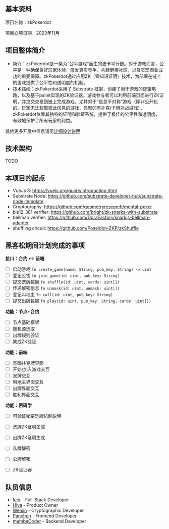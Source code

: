 ## 基本资料

项目名称：zkPokerdot

项目立项日期：2023年11月

## 项目整体简介

- 简介：zkPokerdot是一条为“公平游戏”而生的波卡平行链。对于游戏而言，公平是一种确保良好玩家体验，激发真实竞争，构建健康社区，以及实现商业成功的重要保障。zkPokerdot通过应用ZK（零知识证明）技术，为部署在链上的游戏提供了公平性和透明度的机制。
- 技术路线：zkPokerdot采用了 Substrate 框架，创建了用于游戏的逻辑电路，以及基于pallet实现的ZK验证器。游戏参与者可以利用前端页面进行ZK证明，并提交交易到链上完成游戏。尤其对于“信息不对称”游戏（即非公开化的、玩家无法获取彼此信息的游戏，典型的有扑克/卡牌对战游戏），zkPokerdot依靠其独特的证明和验证系统，提供了极佳的公平性和透明度，有效地保护了所有玩家的利益。

其他更多开发中信息请见[详细设计说明](./docs/archive.md)

## 技术架构

TODO

## 本项目的起点

- VueJs 3: https://vuejs.org/guide/introduction.html
- Substrate Node: https://github.com/substrate-developer-hub/substrate-node-template
- Cryptography: ~~https://github.com/geometryresearch/mental-poker~~
- bls12_381 verifier: https://github.com/bright/zk-snarks-with-substrate
- bellman verifier: https://github.com/DoraFactory/snarkjs-bellman-adapter
- shuffling circuit: https://github.com/Poseidon-ZKP/zkShuffle

## 黑客松期间计划完成的事项

**接口：合约 \<-\> 前端**

- [ ] 启动游戏 `fn create_game(name: String, pub_key: String) -> uint`
- [ ] 登记公钥 `fn join_game(id: uint, pub_key: String)`
- [ ] 提交洗牌数据 `fn shuffle(id: uint, cards: uint[])`
- [ ] 传递解密信息 `fn unmask(id: uint, unmask: uint[])`
- [ ] 登记叫地主 `fn call(id: uint, pub_key: String)`
- [ ] 提交出牌数据 `fn play(id: uint, pub_key: String, cards: uint[])`

**功能：节点+合约**

- [ ] 节点基础框架
- [ ] 随机源选取
- [ ] 出牌规则验证
- [ ] 集成ZK验证

**功能：前端**

- [ ] 基础扑克牌界面
- [ ] 开始/加入游戏交互
- [ ] 发牌交互
- [ ] 叫地主界面交互
- [ ] 出牌界面交互
- [ ] 胜利界面交互

**功能：密码学**

- [ ] 可验证秘密洗牌机制说明
- [ ] 洗牌ZK证明生成
- [ ] 出牌ZK证明生成
- [ ] 私牌解密
- [ ] 公牌解密
- [ ] ZK验证器


## 队员信息

- [Icer](https://github.com/wizicer) - Full-Stack Developer
- [Hiya](https://github.com/lovehiya) - Product Owner
- [Wenjin](https://github.com/wenjin1997) - Cryptographic Developer
- [Panchen](https://github.com/panchen451161722) - Frontend Developer
- [mambaCoder](https://github.com/mambaCoder) - Backend Developer
